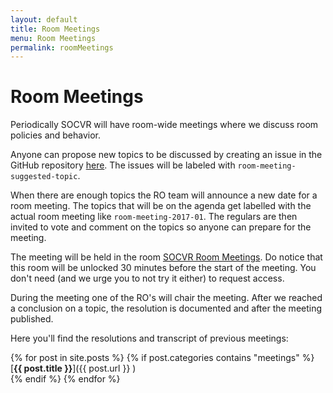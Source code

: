 ```yaml
---
layout: default
title: Room Meetings
menu: Room Meetings
permalink: roomMeetings
---
```



# Room Meetings

Periodically SOCVR will have room-wide meetings where we discuss room policies and behavior. 

Anyone can propose new topics to be discussed by creating an issue in the GitHub repository [here](https://github.com/SO-Close-Vote-Reviewers/SO-Close-Vote-Reviewers.github.io/issues). The issues will be labeled with `room-meeting-suggested-topic`. 

When there are enough topics the RO team will announce a new date for a room meeting. The topics that will be on the agenda get labelled with the actual room meeting like `room-meeting-2017-01`. The regulars are then invited to vote and comment on the topics so anyone can prepare for the meeting.

The meeting will be held in the room [SOCVR Room Meetings](https://chat.stackoverflow.com/rooms/108179/socvr-room-meetings). Do notice that this room will be unlocked 30 minutes before the start of the meeting. You don't need (and we urge you to not try it either) to request access.

During the meeting one of the RO's will chair the meeting. After we reached a conclusion on a topic, the resolution is documented and after the meeting published.

Here you'll find  the resolutions and transcript of previous meetings:

{% for post in site.posts %}
  {% if post.categories contains "meetings" %}
[**{{ post.title }}**]({{ post.url }} )   
  {% endif %}
{% endfor %} 

